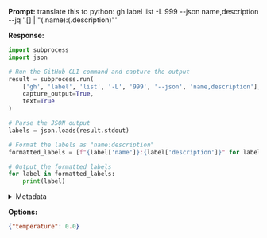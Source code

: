 **Prompt:**
translate this to python: gh label list -L 999 --json name,description --jq '.[] | "\(.name):\(.description)"'      

**Response:**
```python
import subprocess
import json

# Run the GitHub CLI command and capture the output
result = subprocess.run(
    ['gh', 'label', 'list', '-L', '999', '--json', 'name,description'],
    capture_output=True,
    text=True
)

# Parse the JSON output
labels = json.loads(result.stdout)

# Format the labels as "name:description"
formatted_labels = [f"{label['name']}:{label['description']}" for label in labels]

# Output the formatted labels
for label in formatted_labels:
    print(label)
```

<details><summary>Metadata</summary>

- Duration: 11564 ms
- Datetime: 2024-01-03T12:05:06.284903
- Model: gpt-4-1106-preview

</details>

**Options:**
```json
{"temperature": 0.0}
```

